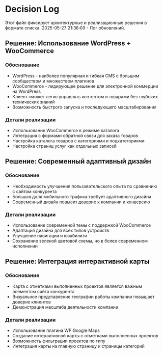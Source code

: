 # Decision Log

Этот файл фиксирует архитектурные и реализационные решения в формате списка.
2025-05-27 21:36:00 - Лог обновлений.

## Решение: Использование WordPress + WooCommerce

### Обоснование
* WordPress - наиболее популярная и гибкая CMS с большим сообществом и множеством плагинов
* WooCommerce - лидирующее решение для электронной коммерции на WordPress
* Клиент сможет легко управлять контентом и товарами без глубоких технических знаний
* Возможность быстрого запуска и последующего масштабирования

### Детали реализации
* Использование WooCommerce в режиме каталога
* Интеграция с формами обратной связи для заказа товаров
* Настройка каталога товаров с категориями и подкатегориями
* Настройка страниц услуг как отдельных записей

## Решение: Современный адаптивный дизайн

### Обоснование
* Необходимость улучшения пользовательского опыта по сравнению с сайтом конкурента
* Большая доля мобильного трафика требует адаптивного дизайна
* Современный дизайн повысит доверие к компании и конверсию

### Детали реализации
* Использование современной темы с поддержкой WooCommerce
* Адаптация дизайна для всех типов устройств
* Улучшение навигации и юзабилити
* Сохранение зеленой цветовой схемы, но в более современном исполнении

## Решение: Интеграция интерактивной карты

### Обоснование
* Карта с отметками выполненных проектов является важным элементом сайта конкурента
* Визуальное представление географии работы компании повышает доверие клиентов
* Демонстрация масштаба деятельности компании

### Детали реализации
* Использование плагина WP Google Maps
* Создание интерактивной карты с отметками выполненных проектов
* Возможность фильтрации проектов по типу
* Интеграция карты на главную страницу и страницы категорий